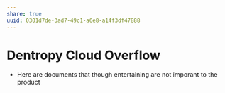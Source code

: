 ```yaml
---
share: true
uuid: 0301d7de-3ad7-49c1-a6e8-a14f3df47888
---
```



# Dentropy Cloud Overflow

* Here are documents that though entertaining are not imporant to the product